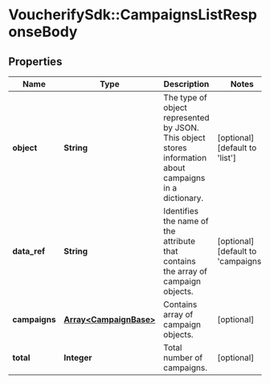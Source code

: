 # VoucherifySdk::CampaignsListResponseBody

## Properties

| Name | Type | Description | Notes |
| ---- | ---- | ----------- | ----- |
| **object** | **String** | The type of object represented by JSON. This object stores information about campaigns in a dictionary. | [optional][default to &#39;list&#39;] |
| **data_ref** | **String** | Identifies the name of the attribute that contains the array of campaign objects. | [optional][default to &#39;campaigns&#39;] |
| **campaigns** | [**Array&lt;CampaignBase&gt;**](CampaignBase.md) | Contains array of campaign objects. | [optional] |
| **total** | **Integer** | Total number of campaigns. | [optional] |

